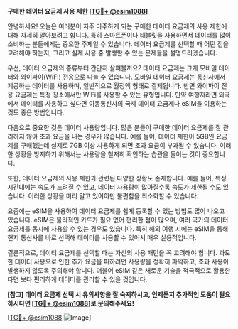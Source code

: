 **구매한 데이터 요금제 사용 제한 [[TG💪+ @esim1088](https://t.me/s/esim1088)]**

안녕하세요! 오늘은 여러분이 자주 마주하게 되는 구매한 데이터 요금제의 사용 제한에 대해 자세히 알아보려고 합니다. 특히 스마트폰이나 태블릿을 사용하면서 데이터를 많이 소비하는 분들에게는 중요한 주제일 수 있습니다. 데이터 요금제를 선택할 때 어떤 점을 고려해야 하는지, 그리고 실제 사용 중 발생할 수 있는 문제들을 설명드리겠습니다.

우선, 데이터 요금제의 종류부터 간단히 살펴볼까요? 데이터 요금제는 크게 모바일 데이터와 와이파이(WiFi) 전용으로 나눌 수 있습니다. 모바일 데이터 요금제는 통신사에서 제공하는 데이터를 사용하며, 일반적으로 월정액 형태로 결제됩니다. 반면 와이파이 전용 요금제는 특정 장소에서만 WiFi를 사용할 수 있는 유형입니다. 만약 여행자라면 외국에서 데이터를 사용하고 싶다면 이동통신사의 국제 데이터 요금제나 eSIM을 이용하는 것도 좋은 방법입니다.

다음으로 중요한 것은 데이터 사용량입니다. 많은 분들이 구매한 데이터 요금제를 잘 관리하지 않아 초과 요금을 내는 경우가 많습니다. 예를 들어, 데이터 제한이 5GB인 요금제를 구매했는데 실제로 7GB 이상 사용하게 되면 초과 요금이 부과될 수 있습니다. 이러한 상황을 방지하기 위해서는 사용량을 철저히 확인하는 습관을 들이는 것이 중요합니다.

또한, 데이터 요금제의 사용 제한과 관련된 다양한 상황도 존재합니다. 예를 들어, 특정 시간대에는 속도가 느려질 수 있고, 데이터 사용량이 많아질수록 속도가 제한될 수도 있습니다. 이러한 상황을 미리 알고 있어야만 불편함을 최소화할 수 있습니다.

요즘에는 eSIM을 사용하여 데이터 요금제를 쉽게 등록할 수 있는 방법도 많이 나오고 있습니다. eSIM은 물리적인 카드가 필요 없어 편리한 점이 많으며, 여러 국가의 데이터 요금제를 동시에 사용할 수 있는 경우도 있습니다. 특히 해외 여행 시에는 eSIM을 통해 현지 통신사를 바로 선택해 데이터를 사용할 수 있어서 매우 실용적입니다.

결론적으로, 데이터 요금제를 선택할 때는 자신의 사용 패턴을 꼭 고려해야 합니다. 과도한 데이터 사용으로 인한 추가 요금을 피하려면 사용량을 정확히 파악하고, 초과 사용이 발생하지 않도록 주의해야 합니다. 더불어 eSIM 같은 새로운 기술을 적극적으로 활용한다면 보다 편리하게 데이터를 관리할 수 있을 것입니다.

**[참고] 데이터 요금제 선택 시 유의사항을 잘 숙지하시고, 언제든지 추가적인 도움이 필요하시다면 [[TG💪+ @esim1088](https://t.me/s/esim1088)]로 문의해주세요!**

[[TG💪+ @esim1088](https://t.me/s/esim1088) ![Image](https://i.postimg.cc/Y0z9fWf4/image.png)]